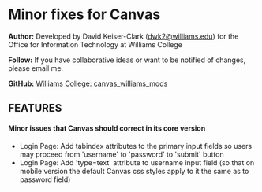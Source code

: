 # Minor fixes for Canvas

**Author:** Developed by David Keiser-Clark (dwk2@williams.edu) for the Office for Information Technology at Williams College

**Follow:** If you have collaborative ideas or want to be notified of changes, please email me.

**GitHub:** [Williams College: canvas_williams_mods](https://github.com/williamscollege/canvas_williams_mods)

## FEATURES

#### Minor issues that Canvas should correct in its core version

 - Login Page: Add tabindex attributes to the primary input fields so users may proceed from 'username' to 'password' to 'submit' button
 - Login Page: Add 'type=text' attribute to username input field (so that on mobile version the default Canvas css styles apply to it the same as to password field)

